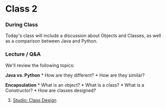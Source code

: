 # Class 2

### During Class
Today's class will include a discussion about Objects and Classes, as well as a comparison between Java and Python.

### Lecture / Q&A

We'll review the following topics:

  **Java vs. Python**
	* How are they different?
	* How are they similar?

  **Encapsulation**
	* What is an object?
	* What is a class?
	* What is a Constructor?
	* How are classes designed?

3. [Studio: Class Design](../../materials/studios/class-design)
